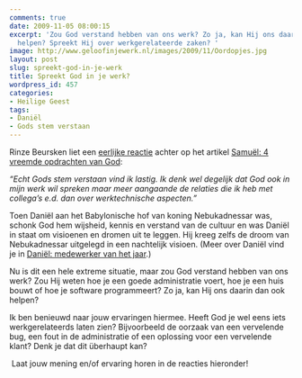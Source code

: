 ```yaml
---
comments: true
date: 2009-11-05 08:00:15
excerpt: 'Zou God verstand hebben van ons werk? Zo ja, kan Hij ons daarin dan ook
  helpen? Spreekt Hij over werkgerelateerde zaken? '
image: http://www.geloofinjewerk.nl/images/2009/11/Oordopjes.jpg
layout: post
slug: spreekt-god-in-je-werk
title: Spreekt God in je werk?
wordpress_id: 457
categories:
- Heilige Geest
tags:
- Daniël
- Gods stem verstaan
---
```


Rinze Beursken liet een [eerlijke reactie](/2009/09/14/samuel-4-vreemde-opdrachten-van-god/comment-page-1/#comment-26) achter op het artikel [Samuël: 4 vreemde opdrachten van God](/2009/09/14/samuel-4-vreemde-opdrachten-van-god/):

_“Echt Gods stem verstaan vind ik lastig. Ik denk wel degelijk dat God ook in mijn werk wil spreken maar meer aangaande de relaties die ik heb met collega’s e.d. dan over werktechnische aspecten.”_


Toen Daniël aan het Babylonische hof van koning Nebukadnessar was, schonk God hem wijsheid, kennis en verstand van de cultuur en was Daniël in staat om visioenen en dromen uit te leggen. Hij kreeg zelfs de droom van Nebukadnessar uitgelegd in een nachtelijk visioen. (Meer over Daniël vind je in [Daniël: medewerker van het jaar](/2009/07/16/daniel-medewerker-van-het-jaar/).)

Nu is dit een hele extreme situatie, maar zou God verstand hebben van ons werk? Zou Hij weten hoe je een goede administratie voert, hoe je een huis bouwt of hoe je software programmeert? Zo ja, kan Hij ons daarin dan ook helpen?

Ik ben benieuwd naar jouw ervaringen hiermee. Heeft God je wel eens iets werkgerelateerds laten zien? Bijvoorbeeld de oorzaak van een vervelende bug, een fout in de administratie of een oplossing voor een vervelende klant? Denk je dat dit überhaupt kan?

 Laat jouw mening en/of ervaring horen in de reacties hieronder!

